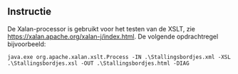## Instructie
De Xalan-processor is gebruikt voor het testen van de XSLT, zie https://xalan.apache.org/xalan-j/index.html. De volgende opdrachtregel bijvoorbeeld:
```
java.exe org.apache.xalan.xslt.Process -IN .\Stallingsbordjes.xml -XSL .\Stallingsbordjes.xsl -OUT .\Stallingsbordjes.html -DIAG
```